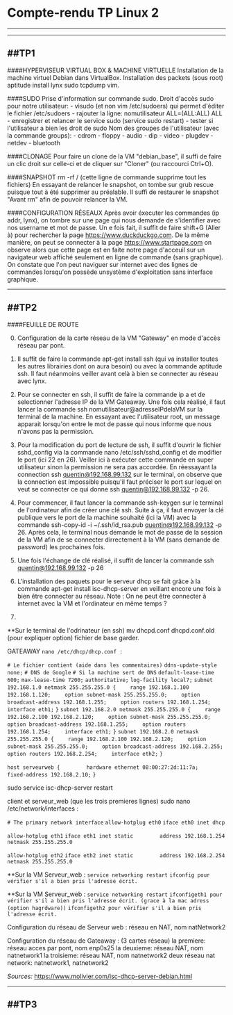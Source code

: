 # Compte-rendu TP Linux 2
*************************

-----
##TP1
-----

####HYPERVISEUR VIRTUAL BOX & MACHINE VIRTUELLE
Installation de la machine virtuel Debian dans VirtualBox.
Installation des packets (sous root) aptitude  install lynx sudo tcpdump vim.

####SUDO
Prise d'information sur commande sudo.
Droit d'accès sudo pour notre utilisateur:
	- visudo (et non vim /etc/sudoers) qui permet d'éditer le fichier /etc/sudoers
	- rajouter la ligne: nomutilisateur ALL=(ALL:ALL) ALL
	- enregistrer et relancer le service sudo (service sudo restart)
	- tester si l'utilisateur a bien les droit de sudo
Nom des groupes de l'utilisateur (avec la commande groups):
	- cdrom		- floppy	- audio		- dip
	- video		- plugdev	- netdev	- bluetooth

####CLONAGE
Pour faire un clone de la VM "debian_base", il suffi de faire un clic droit sur celle-ci et de cliquer sur "Cloner" (ou raccourci Ctrl+O).

####SNAPSHOT
rm -rf / (cette ligne de commande supprime tout les fichiers)
En essayant de relancer le snapshot, on tombe sur grub rescue puisque tout à été supprimer au préalable.
Il suffi de restaurer le snapshot "Avant rm" afin de pouvoir relancer la VM.

####CONFIGURATION RÉSEAUX
Après avoir éxecuter les commandes (ip addr, lynx), on tombre sur une page qui nous demande de s'identifier avec nos username et mot de passe. Un e fois fait, il suffit de faire shift+G (Aller à) pour rechercher la page https://www.duckduckgo.com. De la même manière, on peut se connecter à la page https://www.startpage.com on observe alors que cette page est en faite notre page d'acceuil sur un navigateur web affiché seulement en ligne de commande (sans graphique).
On constate que l'on peut naviguer sur internet avec des lignes de commandes lorsqu'on possède unsystème d'exploitation sans interface graphique.

-----
##TP2
-----

####FEUILLE DE ROUTE

0) Configuration de la carte réseau de la VM "Gateway" en mode d'accès réseau par pont.

1) Il suffit de faire la commande apt-get install ssh (qui va installer toutes les autres librairies dont on aura besoin) ou avec la commande aptitude ssh.
Il faut néanmoins veiller avant celà à bien se connecter au réseau avec lynx.

2) Pour se connecter en ssh, il suffit de faire la commande ip a et de selectionner l'adresse IP de la VM Gateaway. Une fois cela réalisé, il faut lancer la commande ssh nomutilisateur@adresseIPdelaVM sur la terminal de la machine.
En essayant avec l'utilisateur root, un message apparait lorsqu'on entre le mot de passe qui nous informe que nous n'avons pas la permission.

3) Pour la modification du port de lecture de ssh, il suffit d'ouvrir le fichier sshd_config via la commande nano /etc/ssh/sshd_config et de modifier le port (ici 22 en 26).
Veiller ici à exécuter cette commande en super utilisateur sinon la permission ne sera pas accordée.
En réessayant la connection ssh quentin@192.168.99.132 sur le terminal, on observe que la connection est impossible puisqu'il faut préciser le port sur lequel on veut se connecter ce qui donne ssh quentin@192.168.99.132 -p 26.

4) Pour commencer, il faut lancer la commande ssh-keygen sur le terminal de l'ordinateur afin de créer une clé ssh. Suite à ça, il faut envoyer la clé publique vers le port de la machine souhaité (ici la VM) avec la commande ssh-copy-id -i ~/.ssh/id_rsa.pub quentin@192.168.99.132 -p 26. Après cela, le terminal nous demande le mot de passe de la session de la VM afin de se connecter dirrectement à la VM (sans demande de password) les prochaines fois.

5) Une fois l'échange de clé réalisé, il suffit de lancer la commande ssh quentin@192.168.99.132 -p 26

6) L'installation des paquets pour le serveur dhcp se fait grâce à la commande apt-get install isc-dhcp-server en veillant encore une fois à bien être connecter au réseau.
Note : On ne peut être connecter à internet avec la VM et l'ordinateur en même temps ?

7)
**Sur le terminal de l'odrinateur (en ssh)
mv dhcpd.conf dhcpd.conf.old (pour expliquer option)
fichier de base garder.

GATEAWAY
`nano /etc/dhcp/dhcp.conf :`

`# Le fichier contient (aide dans les commentaires)`
`ddns-update-style none;`
`# DNS de Google`
`# Si la machine sert de DNS`
`default-lease-time 600;`
`max-lease-time 7200;`
`authoritative;`
`log-facility local7;`
`subnet 192.168.1.0 netmask 255.255.255.0 {`
`    range 192.168.1.100 192.168.1.120;`
`    option subnet-mask 255.255.255.0;`
`    option broadcast-address 192.168.1.255;`
`    option routers 192.168.1.254;`
`    interface eth1;`
`}`
`subnet 192.168.2.0 netmask 255.255.255.0 {`
`    range 192.168.2.100 192.168.2.120;`
`    option subnet-mask 255.255.255.0;`
`    option broadcast-address 192.168.1.255;`
`    option routers 192.168.1.254;`
`    interface eth1;`
`}`
`subnet 192.168.2.0 netmask 255.255.255.0 {`
`    range 192.168.2.100 192.168.2.120;`
`    option subnet-mask 255.255.255.0;`
`    option broadcast-address 192.168.2.255;`
`    option routers 192.168.2.254;`
`    interface eth2;`
`}`

`host serveurweb {`
`        hardware ethernet 08:00:27:2d:11:7a;`
`        fixed-address 192.168.2.10;`
`}`

sudo service isc-dhcp-server restart

client et serveur_web (que les trois premieres lignes)
sudo nano /etc/network/interfaces :


`# The primary network interface`
`allow-hotplug eth0`
`iface eth0 inet dhcp`

`allow-hotplug eth1`
`iface eth1 inet static`
`        address 192.168.1.254`
`        netmask 255.255.255.0`

`allow-hotplug eth2`
`iface eth2 inet static`
`        address 192.168.2.254`
`        netmask 255.255.255.0`


**Sur la VM Serveur_web :
`service networking restart`
`ifconfig pour vérifier s'il a bien pris l'adresse écrit.`

**Sur la VM Serveur_web :
`service networking restart`
`ifconfigeth1 pour vérifier s'il a bien pris l'adresse écrit. (grace à la mac adress (option hagrdware))`
`ifconfigeth2 pour vérifier s'il a bien pris l'adresse écrit.`


Configuration du réseau de Serveur web :
réseau en NAT, nom natNetwork2

Configuration du réseau de Gateaway : (3 cartes réseau)
la premiere:
réseau acces par pont, nom enp0s25
la deuxieme:
réseau NAT, nom natnetwork1
la troisieme:
réseau NAT, nom natnetwork2
deux réseau nat network:
natnetwork1, natnetwork2

*Sources:*
<https://www.molivier.com/isc-dhcp-server-debian.html>

-----
##TP3
-----
